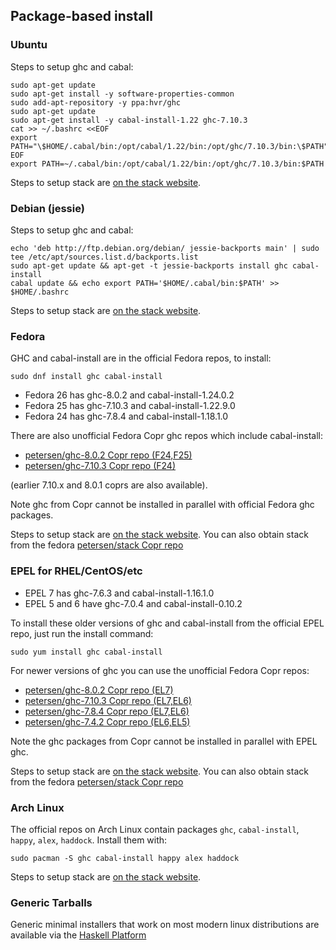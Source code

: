 ## Package-based install

### Ubuntu

Steps to setup ghc and cabal:

    sudo apt-get update
    sudo apt-get install -y software-properties-common
    sudo add-apt-repository -y ppa:hvr/ghc
    sudo apt-get update
    sudo apt-get install -y cabal-install-1.22 ghc-7.10.3
    cat >> ~/.bashrc <<EOF
    export PATH="\$HOME/.cabal/bin:/opt/cabal/1.22/bin:/opt/ghc/7.10.3/bin:\$PATH"
    EOF
    export PATH=~/.cabal/bin:/opt/cabal/1.22/bin:/opt/ghc/7.10.3/bin:$PATH

Steps to setup stack are [on the stack website](https://github.com/commercialhaskell/stack/blob/master/doc/install_and_upgrade.md#ubuntu).

### Debian (jessie)

Steps to setup ghc and cabal:

    echo 'deb http://ftp.debian.org/debian/ jessie-backports main' | sudo tee /etc/apt/sources.list.d/backports.list
    sudo apt-get update && apt-get -t jessie-backports install ghc cabal-install
    cabal update && echo export PATH='$HOME/.cabal/bin:$PATH' >> $HOME/.bashrc

Steps to setup stack are [on the stack website](https://docs.haskellstack.org/en/stable/install_and_upgrade/#debian).

### Fedora

GHC and cabal-install are in the official Fedora repos, to install:

    sudo dnf install ghc cabal-install

- Fedora 26 has ghc-8.0.2 and cabal-install-1.24.0.2
- Fedora 25 has ghc-7.10.3 and cabal-install-1.22.9.0
- Fedora 24 has ghc-7.8.4 and cabal-install-1.18.1.0

There are also unofficial Fedora Copr ghc repos which include cabal-install:

- [petersen/ghc-8.0.2 Copr repo (F24,F25)](https://copr.fedorainfracloud.org/coprs/petersen/ghc-8.0.2)
- [petersen/ghc-7.10.3 Copr repo (F24)](https://copr.fedorainfracloud.org/coprs/petersen/ghc-7.10.3)

(earlier 7.10.x and 8.0.1 coprs are also available).

Note ghc from Copr cannot be installed in parallel with official Fedora ghc packages.

Steps to setup stack are
[on the stack website](https://github.com/commercialhaskell/stack/blob/master/doc/install_and_upgrade.md#fedora).
You can also obtain stack from the fedora [petersen/stack Copr repo](https://copr.fedoraproject.org/coprs/petersen/stack/)

### EPEL for RHEL/CentOS/etc
- EPEL 7 has ghc-7.6.3 and cabal-install-1.16.1.0
- EPEL 5 and 6 have ghc-7.0.4 and cabal-install-0.10.2

To install these older versions of ghc and cabal-install from the official EPEL repo, just run the install command:

    sudo yum install ghc cabal-install

For newer versions of ghc you can use the unofficial Fedora Copr repos:

- [petersen/ghc-8.0.2 Copr repo (EL7)](https://copr.fedorainfracloud.org/coprs/petersen/ghc-8.0.2)
- [petersen/ghc-7.10.3 Copr repo (EL7,EL6)](https://copr.fedorainfracloud.org/coprs/petersen/ghc-7.10.3)
- [petersen/ghc-7.8.4 Copr repo (EL7,EL6)](https://copr.fedorainfracloud.org/coprs/petersen/ghc-7.8.4)
- [petersen/ghc-7.4.2 Copr repo (EL6,EL5)](https://copr.fedorainfracloud.org/coprs/petersen/ghc-7.4.2)

Note the ghc packages from Copr cannot be installed in parallel with EPEL ghc.

Steps to setup stack are
[on the stack website](https://github.com/commercialhaskell/stack/blob/master/doc/install_and_upgrade.md#fedora).
You can also obtain stack from the fedora [petersen/stack Copr repo](https://copr.fedoraproject.org/coprs/petersen/stack/)

### Arch Linux

The official repos on Arch Linux contain packages `ghc`, `cabal-install`, `happy`, `alex`, `haddock`.  Install them with:

    sudo pacman -S ghc cabal-install happy alex haddock

Steps to setup stack are
[on the stack website](https://github.com/commercialhaskell/stack/blob/master/doc/install_and_upgrade.md#arch-linux).

### Generic Tarballs

Generic minimal installers that work on most modern linux
distributions are available via the [Haskell Platform](https://www.haskell.org/platform/linux.html#linux-generic)
